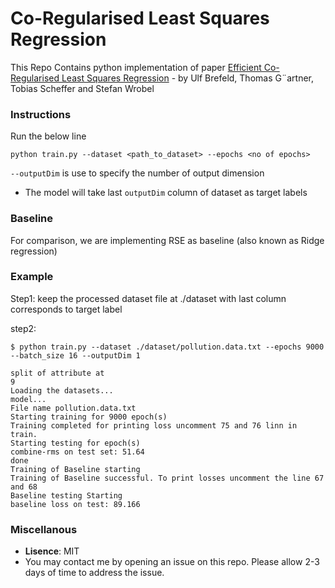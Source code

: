 # Co-Regularised Least Squares Regression
This Repo Contains python implementation of paper [Efficient Co-Regularised Least Squares Regression](https://citeseerx.ist.psu.edu/viewdoc/download?doi=10.1.1.68.7014&rep=rep1&type=pdf)  - by Ulf Brefeld, Thomas G¨artner, Tobias Scheffer and Stefan Wrobel

### Instructions
Run the below line
```
python train.py --dataset <path_to_dataset> --epochs <no of epochs>
```
```--outputDim``` is use to specify the number of output dimension

- The model will take last ```outputDim``` column of dataset as target labels

### Baseline 
For comparison, we are implementing RSE as baseline (also known as Ridge regression)

### Example
Step1: keep the processed dataset file at ./dataset with last column corresponds to target label  

step2:
```
$ python train.py --dataset ./dataset/pollution.data.txt --epochs 9000 --batch_size 16 --outputDim 1

split of attribute at
9
Loading the datasets...
model...
File name pollution.data.txt
Starting training for 9000 epoch(s)
Training completed for printing loss uncomment 75 and 76 linn in train.
Starting testing for epoch(s)
combine-rms on test set: 51.64
done
Training of Baseline starting
Training of Baseline successful. To print losses uncomment the line 67 and 68
Baseline testing Starting
baseline loss on test: 89.166
```
### Miscellanous
- **Lisence**:  MIT
- You may contact me by opening an issue on this repo. Please allow 2-3 days of time to address the issue.
